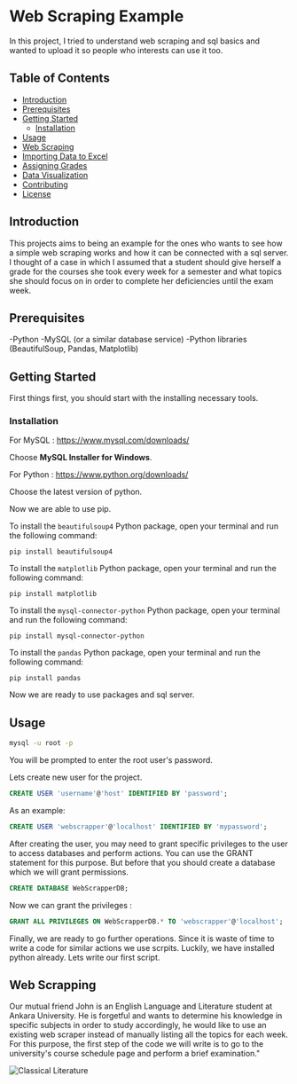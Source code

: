 # Web Scraping Example

In this project, I tried to understand web scraping and sql basics and wanted to upload it so people who interests can use it too. 

## Table of Contents

- [Introduction](#introduction)
- [Prerequisites](#prerequisites)
- [Getting Started](#getting-started)
  - [Installation](#installation)
- [Usage](#usage)
- [Web Scraping](#web-scraping)
- [Importing Data to Excel](#importing-data-to-excel)
- [Assigning Grades](#assigning-grades)
- [Data Visualization](#data-visualization)
- [Contributing](#contributing)
- [License](#license)

## Introduction

This projects aims to being an example for the ones who wants to see how a simple web scraping works and how it can be connected with a sql server. I thought of a case in which I assumed that a student should give herself a grade for the courses she took every week for a semester and what topics she should focus on in order to complete her deficiencies until the exam week.

## Prerequisites

-Python
-MySQL (or a similar database service)
-Python libraries (BeautifulSoup, Pandas, Matplotlib)


## Getting Started 

First things first, you should start with the installing necessary tools.

### Installation

For MySQL : https://www.mysql.com/downloads/ 

Choose **MySQL Installer for Windows**. 

For Python : https://www.python.org/downloads/

Choose the latest version of python.

Now we are able to use pip. 

To install the `beautifulsoup4` Python package, open your terminal and run the following command:

```shell
pip install beautifulsoup4 
```

To install the `matplotlib` Python package, open your terminal and run the following command:

```shell
pip install matplotlib 
```

To install the `mysql-connector-python` Python package, open your terminal and run the following command:

```shell
pip install mysql-connector-python 
```

To install the `pandas` Python package, open your terminal and run the following command:

```shell
pip install pandas 
```

Now we are ready to use packages and sql server.

## Usage

``` bash
mysql -u root -p
```
You will be prompted to enter the root user's password.

Lets create new user for the project.

``` sql
CREATE USER 'username'@'host' IDENTIFIED BY 'password';
```
As an example: 

``` sql
CREATE USER 'webscrapper'@'localhost' IDENTIFIED BY 'mypassword';
```
After creating the user, you may need to grant specific privileges to the user to access databases and perform actions. You can use the GRANT statement for this purpose. But before that you should create a database which we will grant permissions.

``` sql
CREATE DATABASE WebScrapperDB;
```
Now we can grant the privileges : 

``` sql
GRANT ALL PRIVILEGES ON WebScrapperDB.* TO 'webscrapper'@'localhost';
```
Finally, we are ready to go further operations. Since it is waste of time to write a code for similar actions we use scrpits. Luckily, we have installed python already. Lets write our first script. 

## Web Scrapping

Our mutual friend John is an English Language and Literature student at Ankara University. He is forgetful and wants to determine his knowledge in specific subjects in order to study accordingly, he would like to use an existing web scraper instead of manually listing all the topics for each week. For this purpose, the first step of the code we will write is to go to the university's course schedule page and perform a brief examination."


![Classical Literature](https://github.com/hanmakyol/ELL/blob/main/Introduction%20to%20classical%20literature.png)
